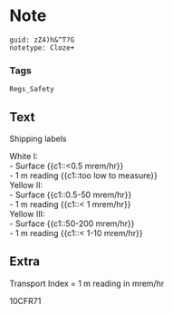 # Note
```
guid: zZ4)h&^T?G
notetype: Cloze+
```

### Tags
```
Regs_Safety
```

## Text
Shipping labels<div>
</div><div>White I: </div><div>- Surface {{c1::<0.5 mrem/hr}}</div><div>- 1 m reading {{c1::too low to measure}}</div><div>
</div><div>Yellow II:</div><div>- Surface {{c1::0.5-50 mrem/hr}}</div><div>- 1 m reading {{c1::< 1 mrem/hr}}</div><div>
</div><div><div>Yellow III:</div><div>- Surface {{c1::50-200 mrem/hr}}</div><div>- 1 m reading {{c1::< 1-10 mrem/hr}}</div></div>

## Extra
Transport Index = 1 m reading in mrem/hr<div>10CFR71</div>
